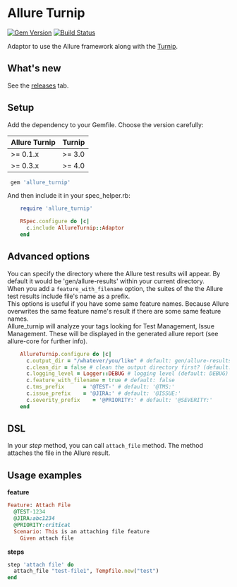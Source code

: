 # Allure Turnip

[![Gem Version](https://badge.fury.io/rb/allure_turnip.svg)](http://badge.fury.io/rb/allure-rspec) [![Build Status](https://travis-ci.org/aha-oretama/allure_turnip.svg?branch=master)](https://travis-ci.org/aha-oretama/allure_turnip)

Adaptor to use the Allure framework along with the [Turnip](https://github.com/jnicklas/turnip).

## What's new

See the [releases](https://github.com/aha-oretama/allure_turnip/releases) tab.


## Setup

Add the dependency to your Gemfile. Choose the version carefully:

| Allure Turnip | Turnip |
| ------------- | ------ |
| >= 0.1.x | >= 3.0 |
| >= 0.3.x | >= 4.0 |

```ruby
 gem 'allure_turnip'
```

And then include it in your spec_helper.rb:

```ruby
    require 'allure_turnip'

    RSpec.configure do |c|
      c.include AllureTurnip::Adaptor
    end
```

## Advanced options

You can specify the directory where the Allure test results will appear. By default it would be 'gen/allure-results'
within your current directory.  
When you add a `feature_with_filename` option, the suites of the the Allure test results include file's name as a prefix.  
This options is useful if you have some same feature names. Because Allure overwrites the same feature name's result if there are some same feature names.  
Allure_turnip will analyze your tags looking for Test Management, Issue Management. These will be displayed in the generated allure report (see allure-core for further info).

```ruby
    AllureTurnip.configure do |c|
      c.output_dir = "/whatever/you/like" # default: gen/allure-results
      c.clean_dir = false # clean the output directory first? (default: true)
      c.logging_level = Logger::DEBUG # logging level (default: DEBUG)
      c.feature_with_filename = true # default: false
      c.tms_prefix      = '@TEST-' # default: '@TMS:'
      c.issue_prefix    = '@JIRA:' # default: '@ISSUE:'
      c.severity_prefix    = '@PRIORITY:' # default: '@SEVERITY:'
    end
```

## DSL
In your *step* method, you can call `attach_file` method.
The method attaches the file in the Allure result.

## Usage examples

**feature**
```ruby
Feature: Attach File
  @TEST-1234
  @JIRA:abc1234
  @PRIORITY:critical
  Scenario: This is an attaching file feature
    Given attach file
```

**steps**
```ruby
step 'attach file' do
  attach_file "test-file1", Tempfile.new("test")
end
```
